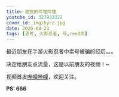 ```yaml
---
title: 朋友的哔哩哔哩
youtube_id: 327933322
cover_id: img/hyrz.jpg
date: 2020-08-23
tags: [思考, 火影忍者, 号,reed凯]
---
```

最近朋友在手游火影忍者中卖号被骗的经历。。。

决定给朋友点流量，这是以前朋友的视频！~

视频首发[哔哩哔哩](https://www.bilibili.com/video/BV1wA41187cW)，欢迎关注。

**PS:	666**
